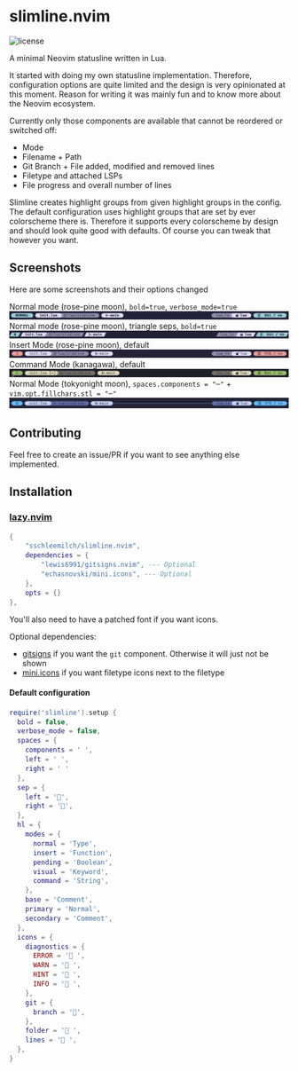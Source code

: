 # slimline.nvim

<!-- panvimdoc-ignore-start -->

![license](https://img.shields.io/github/license/sschleemilch/slimline.nvim?style=flat-square)

<!-- panvimdoc-ignore-end -->

A minimal Neovim statusline written in Lua.

It started with doing my own statusline implementation.
Therefore, configuration options are quite limited and the design is very
opinionated at this moment.
Reason for writing it was mainly fun and to know more about the Neovim ecosystem.

Currently only those components are available that cannot be reordered or switched off:
- Mode
- Filename + Path
- Git Branch + File added, modified and removed lines
- Filetype and attached LSPs
- File progress and overall number of lines

Slimline creates highlight groups from given highlight groups in the config.
The default configuration uses highlight groups that are set by ever colorscheme there is.
Therefore it supports every colorscheme by design and should look quite good with defaults.
Of course you can tweak that however you want.

## Screenshots

Here are some screenshots and their options changed

Normal mode (rose-pine moon), `bold=true`, `verbose_mode=true`
![s1](./doc/screenshots/s1.png)
Normal mode (rose-pine moon), triangle seps, `bold=true`
![s2](./doc/screenshots/s2.png)
Insert Mode (rose-pine moon), default
![s3](./doc/screenshots/s3.png)
Command Mode (kanagawa), default
![s4](./doc/screenshots/s4.png)
Normal Mode (tokyonight moon), `spaces.components = "─"` + `vim.opt.fillchars.stl = "─"`
![s5](./doc/screenshots/s5.png)

## Contributing

Feel free to create an issue/PR if you want to see anything else implemented.

<!-- panvimdoc-ignore-start -->

## Installation

### [lazy.nvim](https://github.com/folke/lazy.nvim)

```lua
{
    "sschleemilch/slimline.nvim",
    dependencies = {
        "lewis6991/gitsigns.nvim", --- Optional
        "echasnovski/mini.icons", --- Optional
    },
    opts = {}
},
```

You'll also need to have a patched font if you want icons.

Optional dependencies:

- [gitsigns](https://github.com/lewis6991/gitsigns.nvim) if you want the `git` component. Otherwise it will just not be shown
- [mini.icons](https://github.com/echasnovski/mini.icons) if you want filetype icons next to the filetype


#### Default configuration

```lua
require('slimline').setup {
  bold = false,
  verbose_mode = false,
  spaces = {
    components = ' ',
    left = ' ',
    right = ' '
  },
  sep = {
    left = '',
    right = '',
  },
  hl = {
    modes = {
      normal = 'Type',
      insert = 'Function',
      pending = 'Boolean',
      visual = 'Keyword',
      command = 'String',
    },
    base = 'Comment',
    primary = 'Normal',
    secondary = 'Comment',
  },
  icons = {
    diagnostics = {
      ERROR = ' ',
      WARN = ' ',
      HINT = ' ',
      INFO = ' ',
    },
    git = {
      branch = '',
    },
    folder = ' ',
    lines = ' ',
  },
}
```
